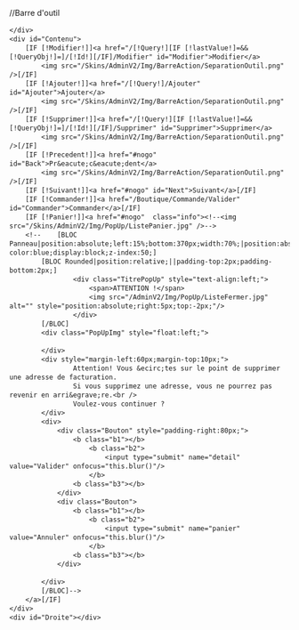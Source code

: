 //Barre d'outil
<div class="BarreAction">
	<div id="Gauche">
		
	</div>
	<div id="Contenu">
		[IF [!Modifier!]]<a href="/[!Query!][IF [!lastValue!]=&&[!QueryObj!]=]/[!Id!][/IF]/Modifier" id="Modifier">Modifier</a>
			<img src="/Skins/AdminV2/Img/BarreAction/SeparationOutil.png" />[/IF]
		[IF [!Ajouter!]]<a href="/[!Query!]/Ajouter" id="Ajouter">Ajouter</a>
			<img src="/Skins/AdminV2/Img/BarreAction/SeparationOutil.png" />[/IF]
		[IF [!Supprimer!]]<a href="/[!Query!][IF [!lastValue!]=&&[!QueryObj!]=]/[!Id!][/IF]/Supprimer" id="Supprimer">Supprimer</a>
			<img src="/Skins/AdminV2/Img/BarreAction/SeparationOutil.png" />[/IF]
		[IF [!Precedent!]]<a href="#nogo" id="Back">Pr&eacute;c&eacute;dent</a>
			<img src="/Skins/AdminV2/Img/BarreAction/SeparationOutil.png" />[/IF]
		[IF [!Suivant!]]<a href="#nogo" id="Next">Suivant</a>[/IF]
		[IF [!Commander!]]<a href="/Boutique/Commande/Valider" id="Commander">Commander</a>[/IF]
		[IF [!Panier!]]<a href="#nogo"  class="info"><!--<img src="/Skins/AdminV2/Img/PopUp/ListePanier.jpg" />-->
		<!--	[BLOC Panneau|position:absolute;left:15%;bottom:370px;width:70%;|position:absolute;background-color:blue;display:block;z-index:50;]
			[BLOC Rounded|position:relative;||padding-top:2px;padding-bottom:2px;]
					<div class="TitrePopUp" style="text-align:left;">
						<span>ATTENTION !</span>
						<img src="/AdminV2/Img/PopUp/ListeFermer.jpg" alt="" style="position:absolute;right:5px;top:-2px;"/>
					</div>
			[/BLOC]
			<div class="PopUpImg" style="float:left;">
				
			</div>
			<div style="margin-left:60px;margin-top:10px;">
					Attention! Vous &ecirc;tes sur le point de supprimer une adresse de facturation.
					Si vous supprimez une adresse, vous ne pourrez pas revenir en arri&egrave;re.<br />
					Voulez-vous continuer ?
			</div>
			<div>
				<div class="Bouton" style="padding-right:80px;">
					<b class="b1"></b>
						<b class="b2">
							<input type="submit" name="detail" value="Valider" onfocus="this.blur()"/>
						</b>
					<b class="b3"></b>
				</div>
				<div class="Bouton">
					<b class="b1"></b>
						<b class="b2">
							<input type="submit" name="panier" value="Annuler" onfocus="this.blur()"/>
						</b>
					<b class="b3"></b>
				</div>
		
			</div>
			[/BLOC]-->
		</a>[/IF]
	</div>
	<div id="Droite"></div>
</div>